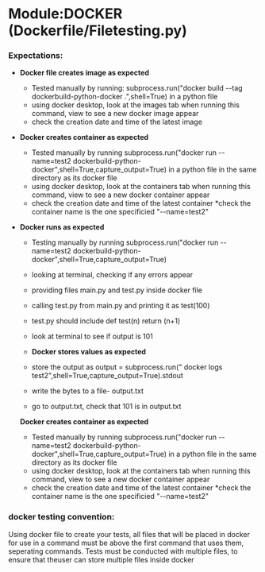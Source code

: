 # Module:DOCKER (Dockerfile/Filetesting.py)
### Expectations:

* **Docker file creates image as expected**
	* Tested manually by running:
    subprocess.run("docker build --tag dockerbuild-python-docker .",shell=True)
    in a python file
    * using docker desktop, look at the images tab when running this command, view to see a new docker image appear
    * check the creation date and time of the latest image
* **Docker creates container as expected**
	* Tested manually by running subprocess.run("docker run --name=test2 dockerbuild-python-docker",shell=True,capture_output=True) in a python file in the same directory as its docker file
	* using docker desktop, look at the containers tab when running this command, view to see a new docker container appear
    * check the creation date and time of the latest container
    *check the container name is the one specificied "--name=test2"


* **Docker runs as expected**
	* Testing manually by running subprocess.run("docker run --name=test2 dockerbuild-python-docker",shell=True,capture_output=True)
    * looking at terminal, checking if any errors appear
    * providing files main.py and test.py inside docker file 
    * calling test.py from main.py and printing it as test(100)
    * test.py should include def test(n) return (n+1)
    *  look at terminal to see if output is 101


    * **Docker stores values as expected**
    * store the output as output = subprocess.run(" docker logs test2",shell=True,capture_output=True).stdout
    *  write the bytes to a file- output.txt
    *  go to output.txt, check that 101 is in output.txt

    **Docker creates container as expected**
	* Tested manually by running subprocess.run("docker run --name=test2 dockerbuild-python-docker",shell=True,capture_output=True) in a python file in the same directory as its docker file
	* using docker desktop, look at the containers tab when running this command, view to see a new docker container appear
    * check the creation date and time of the latest container
    *check the container name is the one specificied "--name=test2"


### docker testing convention:
Using docker file to create your tests, all files that will be placed in docker for use in a command must be above the first command that uses them, seperating commands. Tests must be conducted with multiple files, to ensure that theuser can store multiple files inside docker 
